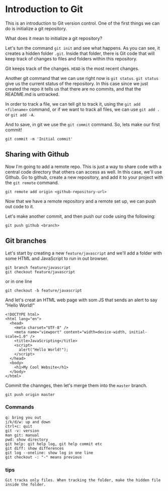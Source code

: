 # Introduction to Git

This is an introduction to Git version control. One of the first things we can do is initialize a git repository.

What does it mean to initialize a git repository?

Let's tun the command `git init` and see what happens.
As you can see, it creates a hidden folder `.git`.
Inside that folder, there is Git code that will keep track of changes to files and folders within this repository.

Git keeps track of the changes.
`HEAD` is the most recent changes.

Another git command that we can use right now is `git status`.
`git status` give us the current status of the repository. In this case since we just created the repo it tells us that there are no commits, and that the README.md is untracked.

In order to track a file, we can tell git to track it, using the `git add <filename>` command, or if we want to track all files, we can use `git add .` or `git add -A`.

And to save, in git we use the `git commit` command.
So, lets make our first commit!

```
git commit -m 'Initial commit'
```

## Sharing with Github

Now I'm going to add a remote repo. This is just a way to share code with a central code directory that others can access as well. In this case, we'll use Github.
Go to github, create a new repository, and add it to your project with the `git remote` command.

```
git remote add origin <github-repository-url>
```

Now that we have a remote repository and a remote set up, we can push out code to it.

Let's make another commit, and then push our code using the following:

```
git push github <branch>
```

## Git branches

Let's start by creating a new `feature/javascript` and we'll add a folder with some HTML and JavaScript to run in out browser.

```
git branch feature/javascript
git checkout feature/javascript
```

or in one line

```
git checkout -b feature/javascript
```

And let's creat an HTML web page with som JS that sends an alert to say "Hello World!"

```
<!DOCTYPE html>
<html lang="en">
  <head>
    <meta charset="UTF-8" />
    <meta name="viewport" content="width=device-width, initial-scale=1.0" />
    <title>JavaScripting</title>
    <script>
      alert("Hello World!");
    </script>
  </head>
  <body>
    <h1>My Cool Website</h1>
  </body>
</html>
```

Commit the channges, then let's merge them into the `master` branch.

```
git push origin master
```

### Commands

```
q: bring you out
j/k/d/w: up and down
ctrl+c: quit
git -v: version
man git: manual
pwd: show directory
git help: git help log, git help commit etc
git diff: show differences
git log --oneline: show log in one line
git checkout -: "-" means previous
```

### tips

```
Git tracks only files. When tracking the folder, make the hidden file inside the folder.
```

